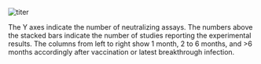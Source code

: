 <section class="figure-section wrap">

<div class="figure-image">


![titer](susceptibility-data/4_plasma_nt_omi_inf_vacc.svg)

</div>

<div class="figure-caption">

The Y axes indicate the number of neutralizing assays. The numbers above the stacked bars
indicate the number of studies reporting the experimental results. The columns
from left to right show 1 month, 2 to 6 months, and &gt;6 months accordingly
after vaccination or latest breakthrough infection.


</div>

</section>

